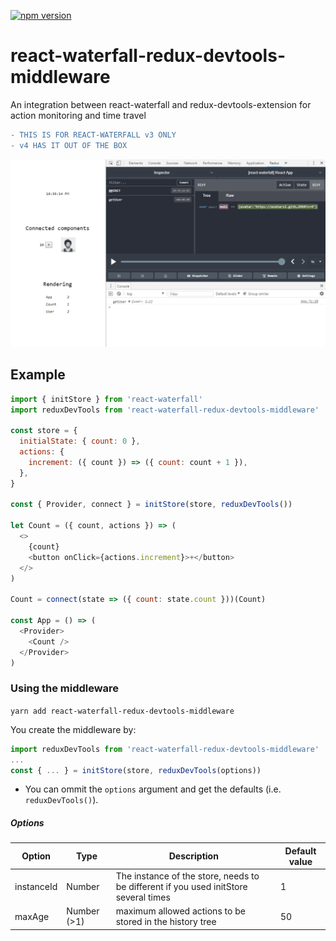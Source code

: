 [![npm version](https://badge.fury.io/js/react-waterfall-redux-devtools-middleware.svg)](https://badge.fury.io/js/react-waterfall-redux-devtools-middleware)
# react-waterfall-redux-devtools-middleware
An integration between react-waterfall and redux-devtools-extension for action monitoring and time travel

```diff
- THIS IS FOR REACT-WATERFALL v3 ONLY
- v4 HAS IT OUT OF THE BOX
```

![screenshot](screenshot.gif)

## Example

```js
import { initStore } from 'react-waterfall'
import reduxDevTools from 'react-waterfall-redux-devtools-middleware'

const store = {
  initialState: { count: 0 },
  actions: {
    increment: ({ count }) => ({ count: count + 1 }),
  },
}

const { Provider, connect } = initStore(store, reduxDevTools())

let Count = ({ count, actions }) => (
  <>
    {count}
    <button onClick={actions.increment}>+</button>
  </>
)

Count = connect(state => ({ count: state.count }))(Count)

const App = () => (
  <Provider>
    <Count />
  </Provider>
)
```

### Using the middleware

`yarn add react-waterfall-redux-devtools-middleware`

You create the middleware by:
```js
import reduxDevTools from 'react-waterfall-redux-devtools-middleware'
...
const { ... } = initStore(store, reduxDevTools(options))
```

* You can ommit the `options` argument and get the defaults (i.e. `reduxDevTools()`).

##### Options


| Option | Type | Description | Default value
|--------|------|-------------|--------------
|instanceId|Number|The instance of the store, needs to be different if you used initStore several times|1
|maxAge|Number (>1)|maximum allowed actions to be stored in the history tree|50
